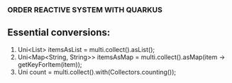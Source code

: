 ### ORDER REACTIVE SYSTEM WITH QUARKUS

## Essential conversions:
1. Uni<List<String>> itemsAsList = multi.collect().asList();
2. Uni<Map<String, String>> itemsAsMap = multi.collect().asMap(item -> getKeyForItem(item));
3. Uni<Long> count = multi.collect().with(Collectors.counting());
